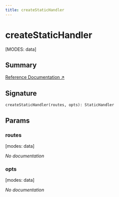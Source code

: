 ```yaml
---
title: createStaticHandler
---
```


# createStaticHandler

[MODES: data]

## Summary

[Reference Documentation ↗](https://api.reactrouter.com/v7/functions/react_router.createStaticHandler.html)

## Signature

```tsx
createStaticHandler(routes, opts): StaticHandler
```

## Params

### routes

[modes: data]

_No documentation_

### opts

[modes: data]

_No documentation_
